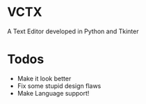 # VCTX
A Text Editor developed in Python and Tkinter
# Todos
- Make it look better
- Fix some stupid design flaws
- Make Language support!
